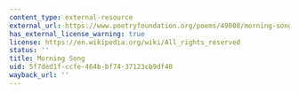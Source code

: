 ```yaml
---
content_type: external-resource
external_url: https://www.poetryfoundation.org/poems/49008/morning-song-56d22ab4a0cee
has_external_license_warning: true
license: https://en.wikipedia.org/wiki/All_rights_reserved
status: ''
title: Morning Song
uid: 5f7ded1f-ccfe-464b-bf74-37123cb9df40
wayback_url: ''
---
```

